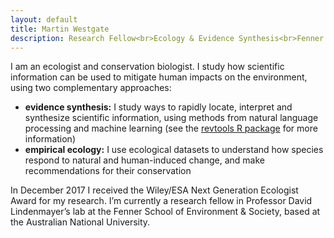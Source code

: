 ```yaml
---
layout: default
title: Martin Westgate
description: Research Fellow<br>Ecology & Evidence Synthesis<br>Fenner School of Environment & Society<br>Australian National University
---
```

I am an ecologist and conservation biologist. I study how scientific information can be used to mitigate human impacts on the environment, using two complementary approaches:

- **evidence synthesis:** I study ways to rapidly locate, interpret and synthesize scientific information, using methods from natural language processing and machine learning (see the [revtools R package](https://revtools.net) for more information)
- **empirical ecology:** I use ecological datasets to understand how species respond to natural and human-induced change, and make recommendations for their conservation

In December 2017 I received the Wiley/ESA Next Generation Ecologist Award for my research. I’m currently a research fellow in Professor David Lindenmayer’s lab at the Fenner School of Environment & Society, based at the Australian National University.
